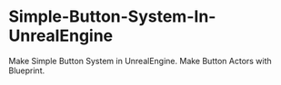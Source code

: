 # Simple-Button-System-In-UnrealEngine
Make Simple Button System in UnrealEngine. Make Button Actors with Blueprint.
